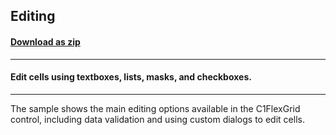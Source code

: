 ## Editing
#### [Download as zip](https://grapecity.github.io/DownGit/#/home?url=https://github.com/GrapeCity/ComponentOne-WinForms-Samples/tree/master/NetFramework\FlexGrid\VB\Editing)
____
#### Edit cells using textboxes, lists, masks, and checkboxes.
____
The sample shows the main editing options available in the C1FlexGrid control, including data validation and using custom dialogs to edit cells. 

